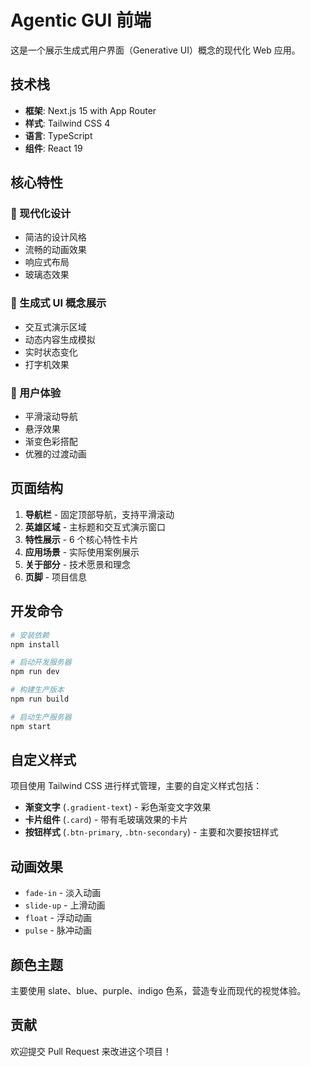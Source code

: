 # Agentic GUI 前端

这是一个展示生成式用户界面（Generative UI）概念的现代化 Web 应用。

## 技术栈

- **框架**: Next.js 15 with App Router
- **样式**: Tailwind CSS 4
- **语言**: TypeScript
- **组件**: React 19

## 核心特性

### 🎨 现代化设计
- 简洁的设计风格
- 流畅的动画效果
- 响应式布局
- 玻璃态效果

### 🧠 生成式 UI 概念展示
- 交互式演示区域
- 动态内容生成模拟
- 实时状态变化
- 打字机效果

### 📱 用户体验
- 平滑滚动导航
- 悬浮效果
- 渐变色彩搭配
- 优雅的过渡动画

## 页面结构

1. **导航栏** - 固定顶部导航，支持平滑滚动
2. **英雄区域** - 主标题和交互式演示窗口
3. **特性展示** - 6 个核心特性卡片
4. **应用场景** - 实际使用案例展示
5. **关于部分** - 技术愿景和理念
6. **页脚** - 项目信息

## 开发命令

```bash
# 安装依赖
npm install

# 启动开发服务器
npm run dev

# 构建生产版本
npm run build

# 启动生产服务器
npm start
```

## 自定义样式

项目使用 Tailwind CSS 进行样式管理，主要的自定义样式包括：

- **渐变文字** (`.gradient-text`) - 彩色渐变文字效果
- **卡片组件** (`.card`) - 带有毛玻璃效果的卡片
- **按钮样式** (`.btn-primary`, `.btn-secondary`) - 主要和次要按钮样式

## 动画效果

- `fade-in` - 淡入动画
- `slide-up` - 上滑动画
- `float` - 浮动动画
- `pulse` - 脉冲动画

## 颜色主题

主要使用 slate、blue、purple、indigo 色系，营造专业而现代的视觉体验。

## 贡献

欢迎提交 Pull Request 来改进这个项目！